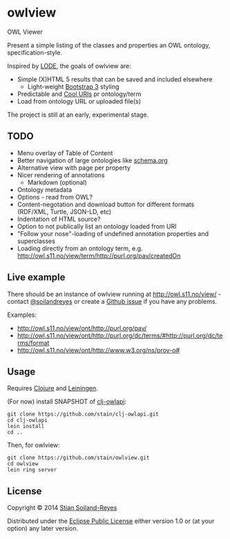 # owlview

OWL Viewer

Present a simple listing of the classes and properties an OWL ontology, specification-style.

Inspired by [LODE](http://www.essepuntato.it/lode), the goals of owlview are:
 * Simple (X)HTML 5 results that can be saved and included elsewhere
     * Light-weight [Bootstrap 3](http://getbootstrap.com/) styling
 * Predictable and [Cool URIs](http://www.w3.org/TR/cooluris/) pr ontology/term
 * Load from ontology URL or uploaded file(s)

The project is still at an early, experimental stage.

## TODO

 * Menu overlay of Table of Content
 * Better navigation of large ontologies like [schema.org](http://owl.s11.no/view/ont/http://topbraid.org/schema/schema.ttl)
 * Alternative view with page per property
 * Nicer rendering of annotations
   * Markdown (optional)
 * Ontology metadata
 * Options - read from OWL?
 * Content-negotation and download button for different formats (RDF/XML, Turtle, JSON-LD, etc)
 * Indentation of HTML source?
 * Option to not publically list an ontology loaded from URI 
 * "Follow your nose"-loading of undefined annotation properties and superclasses
 * Loading directly from an ontology term, e.g. http://owl.s11.no/view/term/http://purl.org/pav/createdOn

## Live example

There should be an instance of owlview running at http://owl.s11.no/view/ - contact [@soilandreyes](http://twitter.com/soilandreyes) or create a 
[Github issue](https://github.com/stain/owlview/issues) if you have any problems.

Examples:
 * http://owl.s11.no/view/ont/http://purl.org/pav/
 * http://owl.s11.no/view/ont/http://purl.org/dc/terms/#http://purl.org/dc/terms/format
 * http://owl.s11.no/view/ont/http://www.w3.org/ns/prov-o#


## Usage

Requires [Clojure](http://clojure.org/) and [Leiningen](http://leiningen.org/).

(For now) install SNAPSHOT of [clj-owlapi](https://github.com/stain/clj-owlapi):
    
    git clone https://github.com/stain/clj-owlapi.git
    cd clj-owlapi
    lein install
    cd ..

Then, for owlview:

    git clone https://github.com/stain/owlview.git
    cd owlview
    lein ring server

## License

Copyright © 2014 [Stian Soiland-Reyes](http://orcid.org/0000-0001-9842-9718)

Distributed under the [Eclipse Public License](LICENSE) either version 1.0 or (at
your option) any later version.
